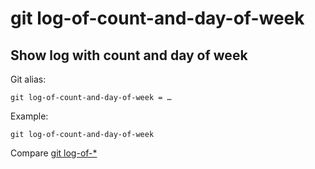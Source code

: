 # git log-of-count-and-day-of-week

## Show log with count and day of week

Git alias:

```git
git log-of-count-and-day-of-week = …
```

Example:

```shell
git log-of-count-and-day-of-week
```

Compare [git log-of-*](../git-log-of)
